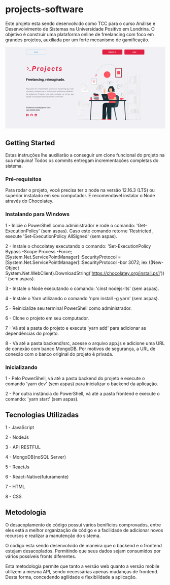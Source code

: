 # projects-software
Este projeto esta sendo desenvolvido como TCC para o curso Análise e Desenvolvimento de Sistemas na Universidade Positivo em Londrina. O objetivo é construir uma plataforma online de freelancing com foco em grandes projetos, auxiliada por um forte mecanismo de gamificação. 

![](/github_readme_images/landing_page.png)

## Getting Started

Estas instruções lhe auxiliarão a conseguir um clone funcional do projeto na sua máquina! Todos os commits entregam incrementações completas do sistema.

### Pré-requisitos

Para rodar o projeto, você precisa ter o node na versão 12.16.3 (LTS) ou superior instalado em seu computador. É recomendável instalar o Node através do Chocolatey.

### Instalando para Windows

1 - Inicie o PowerShell como administrador e rode o  comando: 'Get-ExecutionPolicy' (sem aspas). Caso este comando retorne 'Restricted', execute 'Set-ExecutionPolicy AllSigned' (sem aspas).

2 - Instale o chocolatey executando o comando: 'Set-ExecutionPolicy Bypass -Scope Process -Force; [System.Net.ServicePointManager]::SecurityProtocol = [System.Net.ServicePointManager]::SecurityProtocol -bor 3072; iex ((New-Object System.Net.WebClient).DownloadString('https://chocolatey.org/install.ps1'))' (sem aspas).

3 - Instale o Node executando o comando: 'cinst nodejs-lts' (sem aspas).

4 - Instale o Yarn utilizando o comando 'npm install -g yarn' (sem aspas).

5 - Reinicialize seu terminal PowerShell como administrador.

6 - Clone o projeto em seu computador.

7 - Vá até a pasta do projeto e execute 'yarn add' para adicionar as dependências do projeto.

8 - Vá até a pasta backend/src, acesse o arquivo app.js e adicione uma URL de conexão com banco MongoDB. Por motivos de segurança, a URL de conexão com o banco original do projeto é privada. 

### Inicializando

1 - Pelo PowerShell, vá até a pasta backend do projeto e execute o comando 'yarn dev' (sem aspas) para inicializar o backend da aplicação.

2 - Por outra instância do PowerShell, vá até a pasta frontend e execute o comando: 'yarn start' (sem aspas).

## Tecnologias Utilizadas

1 - JavaScript

2 - NodeJs

3 - API RESTFUL

4 - MongoDB(noSQL Server)

5 - ReactJs

6 - React-Native(futuramente)

7 - HTML

8 - CSS

## Metodologia

O desacoplamento de código possui vários benifícios comprovados, entre eles está a melhor organização de código e a facilidade de adicionar novos recursos e realizar a manutenção do sistema.

O código esta sendo desenvolvido de maneira que o backend e o frontend estejam desacoplados. Permitindo que seus dados sejam consumidos por vários possíveis fronts diferentes.

Esta metodologia permite que tanto a versão web quanto a versão mobile utilizem a mesma API, sendo necessárias apenas mudanças de frontend. Desta forma, concedendo agilidade e flexibilidade a aplicação.
